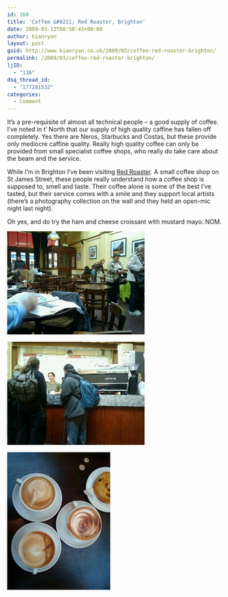 ```yaml
---
id: 168
title: 'Coffee &#8211; Red Roaster, Brighton'
date: 2009-03-13T08:50:43+00:00
author: kianryan
layout: post
guid: http://www.kianryan.co.uk/2009/03/coffee-red-roaster-brighton/
permalink: /2009/03/coffee-red-roaster-brighton/
ljID:
  - "116"
dsq_thread_id:
  - "177281532"
categories:
  - Comment
---
```

It&#8217;s a pre-requisite of almost all technical people &#8211; a good supply of coffee. I&#8217;ve noted in t&#8217; North that our supply of high quality caffine has fallen off completely. Yes there are Neros, Starbucks and Costas, but these provide only mediocre caffine quality. Really high quality coffee can only be provided from small specialist coffee shops, who really do take care about the beam and the service.

While I&#8217;m in Brighton I&#8217;ve been visiting [Red Roaster](http://www.redroaster.co.uk/). A small coffee shop on St James Street, these people really understand how a coffee shop is supposed to, smell and taste. Their coffee alone is some of the best I&#8217;ve tasted, but their service comes with a smile and they support local artists (there&#8217;s a photography collection on the wall and they held an open-mic night last night).

Oh yes, and do try the ham and cheese croissant with mustard mayo. NOM.
  

   [ 
![thumbnail](/assets/images/2009/03/wpid-thumb-124.jpg)](/assets/images/2009/03/wpid-124.jpg) 
  

   [ 
![thumbnail](/assets/images/2009/03/wpid-thumb-123.jpg)](/assets/images/2009/03/wpid-123.jpg) 
  

   [ 
![thumbnail](/assets/images/2009/03/wpid-thumb-93.jpg)](/assets/images/2009/03/wpid-93.jpg)